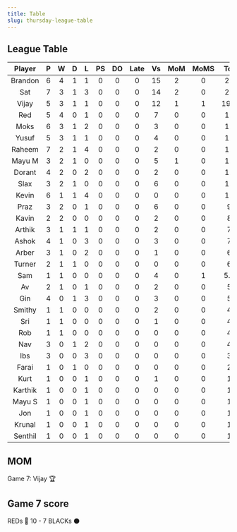 ```yaml
---
title: Table
slug: thursday-league-table
---
```


## League Table

**Player**|**P**|**W**|**D**|**L**|**PS**|**DO**|**Late**|**Vs**|**MoM**|**MoMS**|**Tot**|**Ave**
:-----:|:-----:|:-----:|:-----:|:-----:|:-----:|:-----:|:-----:|:-----:|:-----:|:-----:|:-----:|:-----:
Brandon|6|4|1|1|0|0|0|15|2|0|25|4.16
Sat|7|3|1|3|0|0|0|14|2|0|23|3.28
Vijay|5|3|1|1|0|0|0|12|1|1|19.5|3.9
Red|5|4|0|1|0|0|0|7|0|0|17|3.4
Moks|6|3|1|2|0|0|0|3|0|0|16|2.66
Yusuf|5|3|1|1|0|0|0|4|0|0|15|3
Raheem|7|2|1|4|0|0|0|2|0|0|14|2
Mayu M|3|2|1|0|0|0|0|5|1|0|13|4.33
Dorant|4|2|0|2|0|0|0|2|0|0|10|2.5
Slax|3|2|1|0|0|0|0|6|0|0|10|3.33
Kevin|6|1|1|4|0|0|0|0|0|0|10|1.66
Praz|3|2|0|1|0|0|0|6|0|0|9|3
Kavin|2|2|0|0|0|0|0|2|0|0|8|4
Arthik|3|1|1|1|0|0|0|2|0|0|7|2.33
Ashok|4|1|0|3|0|0|0|3|0|0|7|1.75
Arber|3|1|0|2|0|0|0|1|0|0|6|2
Turner|2|1|1|0|0|0|0|0|0|0|6|3
Sam|1|1|0|0|0|0|0|4|0|1|5.5|5.5
Av|2|1|0|1|0|0|0|2|0|0|5|2.5
Gin|4|0|1|3|0|0|0|3|0|0|5|1.25
Smithy|1|1|0|0|0|0|0|2|0|0|4|4
Sri|1|1|0|0|0|0|0|1|0|0|4|4
Rob|1|1|0|0|0|0|0|0|0|0|4|4
Nav|3|0|1|2|0|0|0|0|0|0|4|1.33
Ibs|3|0|0|3|0|0|0|0|0|0|3|1
Farai|1|0|1|0|0|0|0|0|0|0|2|2
Kurt|1|0|0|1|0|0|0|1|0|0|1|1
Karthik|1|0|0|1|0|0|0|0|0|0|1|1
Mayu S|1|0|0|1|0|0|0|0|0|0|1|1
Jon|1|0|0|1|0|0|0|0|0|0|1|1
Krunal|1|0|0|1|0|0|0|0|0|0|1|1
Senthil|1|0|0|1|0|0|0|0|0|0|1|1

## MOM 

Game 7: Vijay 🏆


## Game 7 score

REDs 🔴 10 - 7 BLACKs ⚫️


